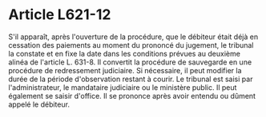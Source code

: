 # Article L621-12

S'il apparaît, après l'ouverture de la procédure, que le débiteur était déjà en cessation des paiements au moment du prononcé du jugement, le tribunal la constate et en fixe la date dans les conditions prévues au deuxième alinéa de l'article L. 631-8. Il convertit la procédure de sauvegarde en une procédure de redressement judiciaire. Si nécessaire, il peut modifier la durée de la période d'observation restant à courir.   Le tribunal est saisi par l'administrateur, le mandataire judiciaire ou le ministère public. Il peut également se saisir d'office. Il se prononce après avoir entendu ou dûment appelé le débiteur.